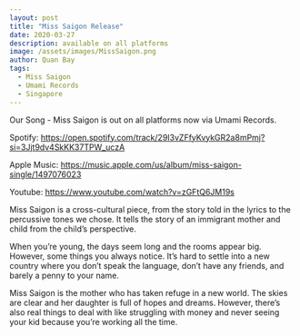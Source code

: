 ```yaml
---
layout: post
title: "Miss Saigon Release"
date: 2020-03-27
description: available on all platforms
image: /assets/images/MissSaigon.png
author: Quan Bay
tags:
  - Miss Saigon
  - Umami Records
  - Singapore
---
```


Our Song - Miss Saigon is out on all platforms now via Umami Records.

Spotify: https://open.spotify.com/track/29I3vZFfyKvykGR2a8mPmj?si=3Jjt9dv4SkKK37TPW_uczA

Apple Music: https://music.apple.com/us/album/miss-saigon-single/1497076023


Youtube: https://www.youtube.com/watch?v=zGFtQ6JM19s

Miss Saigon is a cross-cultural piece, from the story told in the lyrics to the percussive tones we chose. It tells the story of an immigrant mother and child from the child’s perspective.

When you’re young, the days seem long and the rooms appear big. However, some things you always notice. It’s hard to settle into a new country where you don’t speak the language, don’t have any friends, and barely a penny to your name.

Miss Saigon is the mother who has taken refuge in a new world. The skies are clear and her daughter is full of hopes and dreams. However, there’s also real things to deal with like struggling with money and never seeing your kid because you’re working all the time.